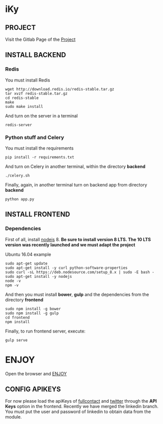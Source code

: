 # iKy

## PROJECT
Visit the Gitlab Page of the [Project](https://kennbroorg.gitlab.io/ikyweb/)

## INSTALL BACKEND

### Redis
You must install Redis
```shell
wget http://download.redis.io/redis-stable.tar.gz
tar xvzf redis-stable.tar.gz
cd redis-stable
make
sudo make install
```

And turn on the server in a terminal
```shell
redis-server
```

### Python stuff and Celery
You must install the requirements
```shell
pip install -r requirements.txt
```

And turn on Celery in another terminal, within the directory **backend**
```shell
./celery.sh
```

Finally, again, in another terminal turn on backend app from directory **backend** 
```shell
python app.py
```

## INSTALL FRONTEND

### Dependencies
First of all, install [nodejs](https://nodejs.org/en/) 8.
**Be sure to install version 8 LTS. The 10 LTS version was recently launched and we must adapt the project**

Ubuntu 16.04 example
```shell
sudo apt-get update
sudo apt-get install -y curl python-software-properties
sudo curl -sL https://deb.nodesource.com/setup_8.x | sudo -E bash -
sudo apt-get install -y nodejs
node -v
npm -v 
```

And then you must install **bower**, **gulp** and the dependencies from the directory **frontend**
```shell
sudo npm install -g bower
sudo npm install -g gulp
cd frontend
npm install
```

Finally, to run frontend server, execute:
```shell
gulp serve
```

# ENJOY
Open the browser and [ENJOY](http://127.0.0.1:3000)

## CONFIG APIKEYS
For now please load the apiKeys of [fullcontact](https://support.fullcontact.com/hc/en-us/articles/115003415888-Getting-Started-FullContact-v2-APIs) and [twitter](https://developer.twitter.com/en/docs/basics/authentication/guides/access-tokens.html) through the **API Keys** option in the frontend.
Recently we have merged the linkedin branch. You must put the user and password of linkedin to obtain data from the module.
